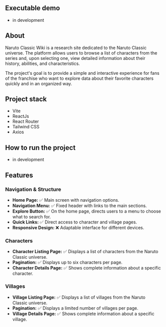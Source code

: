 
## Executable demo
- in development

## About
Naruto Classic Wiki is a research site dedicated to the Naruto Classic universe. The platform allows users to browse a list of characters from the series and, upon selecting one, view detailed information about their history, abilities, and characteristics.

The project's goal is to provide a simple and interactive experience for fans of the franchise who want to explore data about their favorite characters quickly and in an organized way.

## Project stack
- Vite
- ReactJs
- React Router
- Tailwind CSS
- Axios

## How to run the project
- in development

## Features

### Navigation & Structure
- **Home Page:** :white_check_mark: Main screen with navigation options.
- **Navigation Menu:** :white_check_mark: Fixed header with links to the main sections.
- **Explore Button:** :white_check_mark: On the home page, directs users to a menu to choose what to search for.
- **Quick Links:** :white_check_mark: Direct access to character and village pages.
- **Responsive Design:** :x: Adaptable interface for different devices.

### Characters
- **Character Listing Page:** :white_check_mark: Displays a list of characters from the Naruto Classic universe.
- **Pagination:** :white_check_mark: Displays up to six characters per page.
- **Character Details Page:** :white_check_mark: Shows complete information about a specific character.

### Villages
- **Village Listing Page:** :white_check_mark: Displays a list of villages from the Naruto Classic universe.
- **Pagination:** :white_check_mark: Displays a limited number of villages per page.
- **Village Details Page:** :white_check_mark: Shows complete information about a specific village.